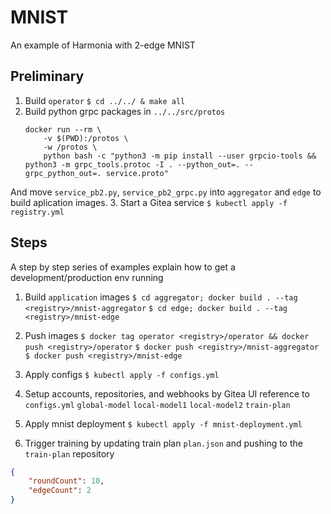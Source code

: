 # MNIST

An example of Harmonia with 2-edge MNIST

## Preliminary
1. Build `operator`
    `$ cd ../../ & make all `
2. Build python grpc packages in `../../src/protos`
    ```
    docker run --rm \
        -v $(PWD):/protos \
        -w /protos \
        python bash -c "python3 -m pip install --user grpcio-tools && python3 -m grpc_tools.protoc -I . --python_out=. --grpc_python_out=. service.proto"
    ```
And move `service_pb2.py`, `service_pb2_grpc.py` into `aggregator` and `edge` to build aplication images.
3. Start a Gitea service
    `$ kubectl apply -f registry.yml`

## Steps

A step by step series of examples explain how to get a development/production env running

1. Build `application` images
    `$ cd aggregator; docker build . --tag <registry>/mnist-aggregator`
    `$ cd edge; docker build . --tag <registry>/mnist-edge`

2. Push images
    `$ docker tag operator <registry>/operator && docker push <registry>/operator`
    `$ docker push <registry>/mnist-aggregator`
    `$ docker push <registry>/mnist-edge`

3. Apply configs
    `$ kubectl apply -f configs.yml`

4. Setup accounts, repositories, and webhooks by Gitea UI reference to `configs.yml`
    `global-model`
    `local-model1`
    `local-model2`
    `train-plan`

5. Apply mnist deployment
    `$ kubectl apply -f mnist-deployment.yml`

6. Trigger training by updating train plan `plan.json` and pushing to the `train-plan` repository
```json
{
    "roundCount": 10,
    "edgeCount": 2
}
```
